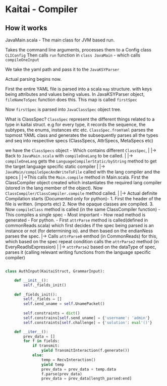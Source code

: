 # Kaitai - Compiler

## How it works


JavaMain.scala - The main class for JVM based run.

Takes the command line arguments, processes them to a Config class `CLIConfig`
Then calls `run` function in `class JavaMain` - which calls `compileOneInput`

We take the yaml path and pass it to the `JavaKSYParser`

Actual parsing begins now.

First the entire YAML file is parsed into a scala `map` structure. with keys being attributes and values being values.
In JavaKSYParser object, `fileNameToSpec` function does this. This map is called `firstSpec`

Now `firstSpec` is parsed into `JavaClassSpec` object tree.

What is ClassSpec?
`ClassSpec` represent the different things related to a type in kaitai struct. e.g for every type, it records the sequence, the subtypes, the enums, instances etc etc.
`ClassSpec.fromYaml` parses the topmost YAML class and generates the subsequently parses all the types and seq into respective specs (ClassSpecs, AttrSpecs, MetaSpecs etc)


we have the `ClassSpecs` object - Which contains different `ClassSpec`, 
|
|-> Back to `JavaMain.scala` with `compileOneLang` to be called.
    |
    |-> `compileOneLang` gets the `LanguageCompilerStatic/byString` method to get the target language specific static compiler
        |
        |-> `JavaMain/compileSpecAndWriteToFile` called with the lang compiler and the specs
            |
            |->This calls the `Main.compile` method in Main.scala. First the ClassCompiler object created which instantiates the       required lang compiler (stored in the lang member of the object). Now `ClassCompiler/ClassCompiler.compile` method called.
                |
                |-> Actual definite Compilation starts (Documented only for python)- 
                    1.   First the header of the file is written. (imports etc)
                    2.   Now the opaque classes are compiled.
                    3.   Now `compileClass` method is called (in the same ClassCompiler function) - This compiles a single spec - Most important - How read method is generated - 
                        For python. - First `attrParse` method is called(defined in commonReads.scala) which first decides if the spec being parsed is an instance or not (for determining io). and then based on the endianNess parses the spec.
                        |-> Calls `attrParse0` emthod (in CommonReads) for this, which based on the spec repeat condition calls the `attrParse2` method (in EveryReadIsExpression) 
                            |
                            |-> `attrParse2` based on the dataType of spec, parses it (calling relevant writing functions   from the language specific compiler)


```python

class AuthInput(KaitaiStruct, GrammarInput):

    def __init__():
        self._fields_init()
    
    def _fields_init():
        self._fields = []
        self.send_uname = self.UnamePacket()
    
        self.constraints = dict()
        self.constrains[self.send_uname] = {'username': 'admin'}
        self.constraints[self.challenge] = {'solution': eval'()'}

    def __iter__():
        prev_data = []
        for f in fields:
            if transmit:
                yield TransmitInteraction(f.generate())
            else:
                temp = RecvInteraction()
                yield temp
                prev_data = prev_data + temp.data
                f.parse(prev_data)
                prev_data = prev_data[length_parsed:end]
            

```